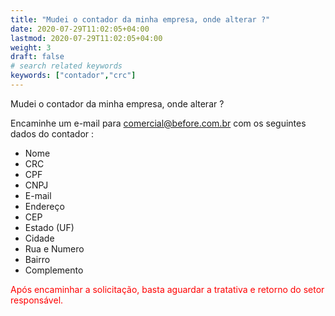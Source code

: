 ```yaml
---
title: "Mudei o contador da minha empresa, onde alterar ?"
date: 2020-07-29T11:02:05+04:00
lastmod: 2020-07-29T11:02:05+04:00
weight: 3
draft: false
# search related keywords
keywords: ["contador","crc"]
---
```


Mudei o contador da minha empresa, onde alterar ?

Encaminhe um e-mail para comercial@before.com.br com os seguintes dados do contador :

- Nome
- CRC
- CPF
- CNPJ
- E-mail
- Endereço
- CEP
- Estado (UF)
- Cidade
- Rua e Numero
- Bairro
- Complemento

<font color="#FF0000">Após encaminhar a solicitação, basta aguardar a tratativa e retorno do setor responsável.</font>
